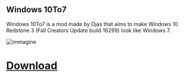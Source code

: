 ## Windows 10To7
Windows 10To7 is a mod made by Ojas that aims to make Windows 10 Redstone 3 (Fall Creators Update build 16299) look like Windows 7.

![immagine](https://github.com/XPower7125/windows-mods-wiki/assets/64551044/ed06c218-1a52-4a5b-a9ae-41ca82a4c722)

# [Download](https://archive.org/details/windows-10to7)

